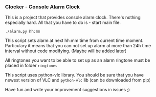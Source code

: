 ### Clocker - Console Alarm Clock
This is a project that provides console alarm clock. There's nothing especially hard. All that you have to do is - start main file.

```
./alarm.py hh:mm
```

This script sets alarm at next hh:mm time from current time moment. Particulary it means that you can not set up alarm at more than 24h time interval without code modifying. (Maybe will be added later)

All ringtones you want to be able to set up as an alarm ringtone must be placed in folder `ringtones`

This script uses python-vlc library. You should be sure that you have newest version of VLC and `python-vlc` lib (can be downloaded from pip)

Have fun and write your improvement suggestions in issues ;)
